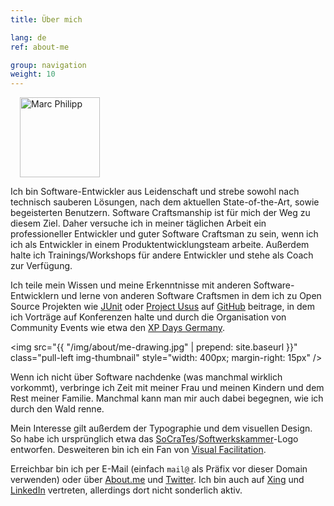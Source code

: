 ```yaml
---
title: Über mich

lang: de
ref: about-me

group: navigation
weight: 10
---
```


<img src="https://secure.gravatar.com/avatar/956c7d246841e8507a1e1b96842994db?s=256" alt="Marc Philipp" class="pull-right img-circle" style="margin-left: 15px; width:128px; height:128px;" />

Ich bin Software-Entwickler aus Leidenschaft und strebe sowohl nach technisch sauberen Lösungen, nach dem aktuellen State-of-the-Art, sowie begeisterten Benutzern. Software Craftsmanship ist für mich der Weg zu diesem Ziel. Daher versuche ich in meiner täglichen Arbeit ein professioneller Entwickler und guter Software Craftsman zu sein, wenn ich ich als Entwickler in einem Produktentwicklungsteam arbeite. Außerdem halte ich Trainings/Workshops für andere Entwickler und stehe als Coach zur Verfügung.

Ich teile mein Wissen und meine Erkenntnisse mit anderen Software-Entwicklern und lerne von anderen Software Craftsmen in dem ich zu Open Source Projekten wie [JUnit](http://junit.org) oder [Project Usus](http://projectusus.org) auf [GitHub](http://www.github.com/marcphilipp) beitrage, in dem ich Vorträge auf Konferenzen halte und durch die Organisation von Community Events wie etwa den [XP Days Germany](http://www.xpdays.de).

<img src="{{ "/img/about/me-drawing.jpg" | prepend: site.baseurl }}" class="pull-left img-thumbnail" style="width: 400px; margin-right: 15px" />

Wenn ich nicht über Software nachdenke (was manchmal wirklich vorkommt), verbringe ich Zeit mit meiner Frau und meinen Kindern und dem Rest meiner Familie. Manchmal kann man mir auch dabei begegnen, wie ich durch den Wald renne.

Mein Interesse gilt außerdem der Typographie und dem visuellen Design. So habe ich ursprünglich etwa das [SoCraTes](http://www.socrates-conference.de)/[Softwerkskammer](http://www.softwerkskammer.org)-Logo entworfen. Desweiteren bin ich ein Fan von [Visual Facilitation](http://www.kommunikationslotsen.de/visual-facilitating/).

Erreichbar bin ich per E-Mail (einfach `mail@` als Präfix vor dieser Domain verwenden) oder über [About.me](http://about.me/marcphilipp) und [Twitter](http://www.twitter.com/marcphilipp). Ich bin auch auf [Xing](https://www.xing.com/profile/Marc_Philipp9) und [LinkedIn](http://www.linkedin.com/in/marcphilipp) vertreten, allerdings dort nicht sonderlich aktiv.
